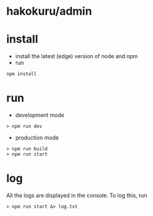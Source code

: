 # hakokuru/admin

# install
- install the latest (edge) version of node and npm
- run
```
npm install
```

# run
- development mode
```
> npm run dev
```
- production mode
```
> npm run build
> npm run start
```

# log
All the logs are displayed in the console. To log this, run
```
> npm run start &> log.txt
```